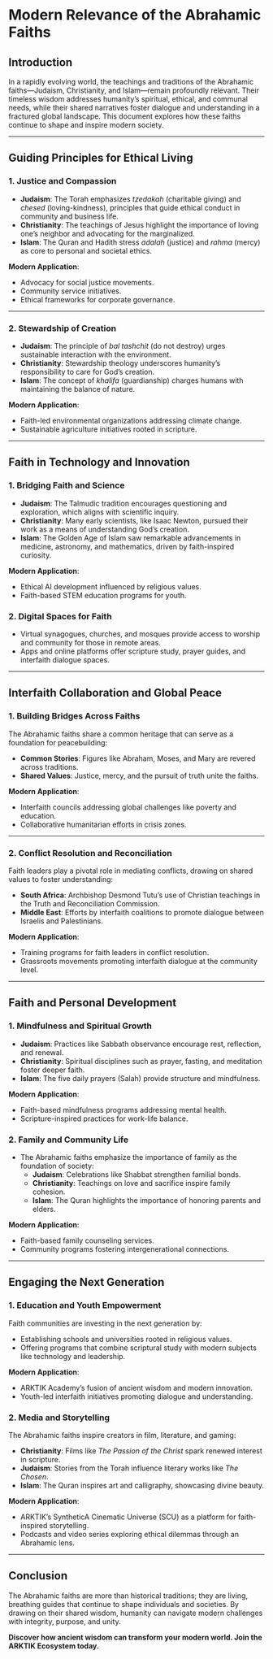 # Modern Relevance of the Abrahamic Faiths

## **Introduction**
In a rapidly evolving world, the teachings and traditions of the Abrahamic faiths—Judaism, Christianity, and Islam—remain profoundly relevant. Their timeless wisdom addresses humanity’s spiritual, ethical, and communal needs, while their shared narratives foster dialogue and understanding in a fractured global landscape. This document explores how these faiths continue to shape and inspire modern society.

---

## **Guiding Principles for Ethical Living**

### **1. Justice and Compassion**
- **Judaism**: The Torah emphasizes *tzedakah* (charitable giving) and *chesed* (loving-kindness), principles that guide ethical conduct in community and business life.
- **Christianity**: The teachings of Jesus highlight the importance of loving one’s neighbor and advocating for the marginalized.
- **Islam**: The Quran and Hadith stress *adalah* (justice) and *rahma* (mercy) as core to personal and societal ethics.

**Modern Application**: 
- Advocacy for social justice movements.
- Community service initiatives.
- Ethical frameworks for corporate governance.

---

### **2. Stewardship of Creation**
- **Judaism**: The principle of *bal tashchit* (do not destroy) urges sustainable interaction with the environment.
- **Christianity**: Stewardship theology underscores humanity’s responsibility to care for God’s creation.
- **Islam**: The concept of *khalifa* (guardianship) charges humans with maintaining the balance of nature.

**Modern Application**:
- Faith-led environmental organizations addressing climate change.
- Sustainable agriculture initiatives rooted in scripture.

---

## **Faith in Technology and Innovation**

### **1. Bridging Faith and Science**
- **Judaism**: The Talmudic tradition encourages questioning and exploration, which aligns with scientific inquiry.
- **Christianity**: Many early scientists, like Isaac Newton, pursued their work as a means of understanding God’s creation.
- **Islam**: The Golden Age of Islam saw remarkable advancements in medicine, astronomy, and mathematics, driven by faith-inspired curiosity.

**Modern Application**:
- Ethical AI development influenced by religious values.
- Faith-based STEM education programs for youth.

### **2. Digital Spaces for Faith**
- Virtual synagogues, churches, and mosques provide access to worship and community for those in remote areas.
- Apps and online platforms offer scripture study, prayer guides, and interfaith dialogue spaces.

---

## **Interfaith Collaboration and Global Peace**

### **1. Building Bridges Across Faiths**
The Abrahamic faiths share a common heritage that can serve as a foundation for peacebuilding:
- **Common Stories**: Figures like Abraham, Moses, and Mary are revered across traditions.
- **Shared Values**: Justice, mercy, and the pursuit of truth unite the faiths.

**Modern Application**:
- Interfaith councils addressing global challenges like poverty and education.
- Collaborative humanitarian efforts in crisis zones.

---

### **2. Conflict Resolution and Reconciliation**
Faith leaders play a pivotal role in mediating conflicts, drawing on shared values to foster understanding:
- **South Africa**: Archbishop Desmond Tutu’s use of Christian teachings in the Truth and Reconciliation Commission.
- **Middle East**: Efforts by interfaith coalitions to promote dialogue between Israelis and Palestinians.

**Modern Application**:
- Training programs for faith leaders in conflict resolution.
- Grassroots movements promoting interfaith dialogue at the community level.

---

## **Faith and Personal Development**

### **1. Mindfulness and Spiritual Growth**
- **Judaism**: Practices like Sabbath observance encourage rest, reflection, and renewal.
- **Christianity**: Spiritual disciplines such as prayer, fasting, and meditation foster deeper faith.
- **Islam**: The five daily prayers (Salah) provide structure and mindfulness.

**Modern Application**:
- Faith-based mindfulness programs addressing mental health.
- Scripture-inspired practices for work-life balance.

### **2. Family and Community Life**
- The Abrahamic faiths emphasize the importance of family as the foundation of society:
  - **Judaism**: Celebrations like Shabbat strengthen familial bonds.
  - **Christianity**: Teachings on love and sacrifice inspire family cohesion.
  - **Islam**: The Quran highlights the importance of honoring parents and elders.

**Modern Application**:
- Faith-based family counseling services.
- Community programs fostering intergenerational connections.

---

## **Engaging the Next Generation**

### **1. Education and Youth Empowerment**
Faith communities are investing in the next generation by:
- Establishing schools and universities rooted in religious values.
- Offering programs that combine scriptural study with modern subjects like technology and leadership.

**Modern Application**:
- ARKTIK Academy’s fusion of ancient wisdom and modern innovation.
- Youth-led interfaith initiatives promoting dialogue and understanding.

### **2. Media and Storytelling**
The Abrahamic faiths inspire creators in film, literature, and gaming:
- **Christianity**: Films like *The Passion of the Christ* spark renewed interest in scripture.
- **Judaism**: Stories from the Torah influence literary works like *The Chosen*.
- **Islam**: The Quran inspires art and calligraphy, showcasing divine beauty.

**Modern Application**:
- ARKTIK’s SyntheticA Cinematic Universe (SCU) as a platform for faith-inspired storytelling.
- Podcasts and video series exploring ethical dilemmas through an Abrahamic lens.

---

## **Conclusion**
The Abrahamic faiths are more than historical traditions; they are living, breathing guides that continue to shape individuals and societies. By drawing on their shared wisdom, humanity can navigate modern challenges with integrity, purpose, and unity.

**Discover how ancient wisdom can transform your modern world. Join the ARKTIK Ecosystem today.**

